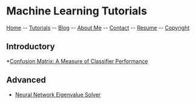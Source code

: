 # Machine Learning Tutorials

[Home](../README.md) -- [Tutorials](README.md) -- [Blog](../Blog/README.md) -- [About Me](../aboutme.md) -- [Contact](../contactme.md) -- [Resume](../Resume.pdf) -- [Copyright](../copyright.md)

## Introductory
*[Confusion Matrix: A Measure of Classifier Performance](MachineLearning/ConfusionMatrix.md)

## Advanced

* [Neural Network Eigenvalue Solver](MachineLearning/NNEigenvalue.md)
